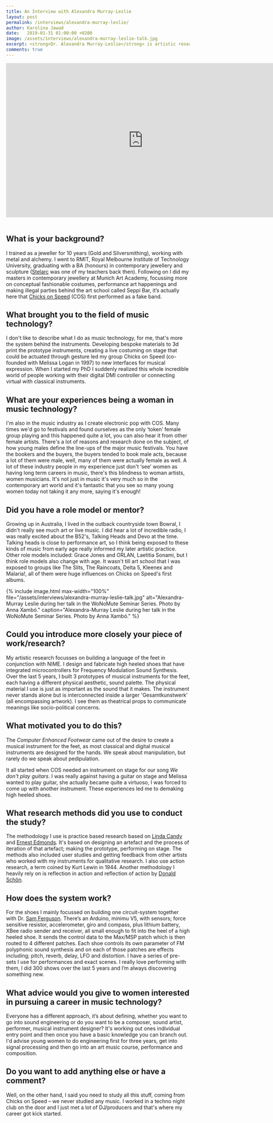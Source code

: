 ```yaml
---
title: An Interview with Alexandra Murray-Leslie
layout: post
permalink: /interviews/alexandra-murray-leslie/
author: Karolina Jawad
date:   2019-01-31 01:00:00 +0200
image: /assets/interviews/alexandra-murray-leslie-talk.jpg
excerpt: <strong>Dr. Alexandra Murray-Leslie</strong> is artistic researcher & co-founder of art band Chicks on Speed. Her research focuses on iterative prototyping of semantic foot devices for audiovisual theatrical expression in water, air and on land. She is adjunct faculty at The University of Art and Design, Linz. Current projects include being invited artistic research fellow, ARTEC program, Norwegian University of Science and Technology (NTNU) 2018.
comments: true
---
```


<div class="videoWrapper">
<iframe width="750" height="422" src="https://www.youtube.com/embed/VPpy01W0fAw" frameborder="0" allow="accelerometer; autoplay; encrypted-media; gyroscope; picture-in-picture" allowfullscreen></iframe>
</div>

<br />

## What is your background?

I trained as a jeweller for 10 years (Gold and Silversmithing), working with metal and alchemy. I went to RMIT, Royal Melbourne Institute of Technology University, graduating with a BA (honours) in contemporary jewellery and sculpture ([Stelarc](http://stelarc.org/projects.php) was one of my teachers back then). Following on I did my masters in contemporary jewellery at Munich Art Academy, focussing more on conceptual fashionable costumes, performance art happenings and making illegal parties behind the art school called Seppi Bar, it’s actually here that [Chicks on Speed](http://chicksonspeed.com/) (COS) first performed as a fake band.

## What brought you to the field of music technology?

I don't like to describe what I do as music technology, for me, that's more the system behind the instruments. Developing bespoke materials to 3d print the prototype instruments, creating a live costuming on stage that could be actuated through gesture led my group Chicks on Speed (co-founded with Melissa Logan in 1997) to new interfaces for musical expression. When I started my PhD I suddenly realized this whole incredible world of people working with their digital DMI controller or connecting virtual with classical instruments.

## What are your experiences being a woman in music technology?

I'm also in the music industry as I create electronic pop with COS. Many times we'd go to festivals and found ourselves as the only ‘token’ female group playing and this happened quite a lot, you can also hear it from other female artists. There's a lot of reasons and research done on the subject, of how young males define the line-ups of the major music festivals. You have the bookers and the buyers, the buyers tended to book male acts, because a lot of them were male, well, many of them were actually female as well. A lot of these industry people in my experience just don't ‘see’ women as having long term careers in music, there's this blindness to woman artists, women musicians. It's not just in music it's very much so in the contemporary art world and it's fantastic that you see so many young women today not taking it any more, saying it's enough!

## Did you have a role model or mentor?

Growing up in Australia, I lived in the outback countryside town Bowral, I didn't really see much art or live music. I did hear a lot of incredible radio, I was really excited about the B52's, Talking Heads and Devo at the time. Talking heads is close to performance art, so I think being exposed to these kinds of music from early age really informed my later artistic practice. Other role models included: Grace Jones and ORLAN, Laetitia Sonami, but I think role models also change with age. It wasn't till art school that I was exposed to groups like The Slits, The Raincoats, Delta 5, Kleenex and Malaria!, all of them were huge influences on Chicks on Speed's first albums.

{% include image.html
max-width="100%" file="/assets/interviews/alexandra-murray-leslie-talk.jpg" alt="Alexandra-Murray Leslie during her talk in the WoNoMute Seminar Series. Photo by Anna Xambó."
caption="Alexandra-Murray Leslie during her talk in the WoNoMute Seminar Series. Photo by Anna Xambó." %}

## Could you introduce more closely your piece of work/research?

My artistic research focusses on building a language of the feet in conjunction with NIME. I design and fabricate high heeled shoes that have integrated microcontrollers for Frequency Modulation Sound Synthesis. Over the last 5 years, I built 3 prototypes of musical instruments for the feet, each having a different physical aesthetic, sound palette. The physical material I use is just as important as the sound that it makes. The instrument never stands alone but is interconnected inside a larger 'Gesamtkunstwerk' (all encompassing artwork). I see them as theatrical props to communicate meanings like socio-political concerns.

## What motivated you to do this?

The *Computer Enhanced Footwear* came out of the desire to create a musical instrument for the feet, as most classical and digital musical instruments are designed for the hands. We speak about manipulation, but rarely do we speak about pedipulation.

It all started when COS needed an instrument on stage for our song *We don't play guitars*. I was really against having a guitar on stage and Melissa wanted to play guitar, she actually became quite a virtuoso, I was forced to come up with another instrument. These experiences led me to demaking high heeled shoes.


## What research methods did you use to conduct the study?

The methodology I use is practice based research based on [Linda Candy](http://lindacandy.com/about-me/) and [Ernest Edmonds](http://www.ernestedmonds.com/). It's based on designing an artefact and the process of iteration of that artefact; making the prototype, performing on stage. The methods also included user studies and getting feedback from other artists who worked with my instruments for qualitative research. I also use action research, a term coined by Kurt Lewin in 1944. Another methodology I heavily rely on is reflection in action and reflection of action by [Donald Schön](https://en.wikipedia.org/wiki/Donald_Sch%C3%B6n).

## How does the system work?

For the shoes I mainly focussed on building one circuit-system together with Dr. [Sam Ferguson](https://www.uts.edu.au/staff/samuel.ferguson). There’s an Arduino, minimu V5, with sensors; force sensitive resistor, accelerometer, giro and compass, plus lithium battery, XBee radio sender and receiver, all small enough to fit into the heel of a high heeled shoe. It sends the control data to the Max/MSP patch which is then routed to 4 different patches. Each shoe controls its own parameter of FM polyphonic sound synthesis and on each of those patches are effects including; pitch, reverb, delay, LFO and distortion. I have a series of pre-sets I use for performances and exact scenes. I really love performing with them, I did 300 shows over the last 5 years and I’m always discovering something new.

## What advice would you give to women interested in pursuing a career in music technology?

Everyone has a different approach, it’s about defining, whether you want to go into sound engineering or do you want to be a composer, sound artist, performer, musical instrument designer? It's working out ones individual entry point and then once you have a basic knowledge you can branch out. I'd advise young women to do engineering first for three years, get into signal processing and then go into an art music course, performance and composition.

## Do you want to add anything else or have a comment?

Well, on the other hand, I said you need to study all this stuff, coming from Chicks on Speed – we never studied any music. I worked in a techno night club on the door and I just met a lot of DJ/producers and that's where my career got kick started.
